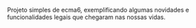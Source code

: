 Projeto simples de ecma6, exemplificando algumas novidades e funcionalidades legais que chegaram nas nossas vidas.